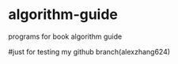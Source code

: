 # algorithm-guide
programs for book algorithm guide 

#just for testing my github branch(alexzhang624)
